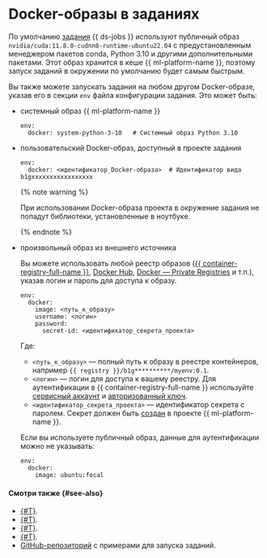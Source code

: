 # Docker-образы в заданиях

По умолчанию [задания](./index.md) {{ ds-jobs }} используют публичный образ `nvidia/cuda:11.8.0-cudnn8-runtime-ubuntu22.04` с предустановленным менеджером пакетов conda, Python 3.10 и другими дополнительными пакетами. Этот образ хранится в кеше {{ ml-platform-name }}, поэтому запуск заданий в окружении по умолчанию будет самым быстрым.

Вы также можете запускать задания на любом другом Docker-образе, указав его в секции `env` файла конфигурации задания. Это может быть:

* системный образ {{ ml-platform-name }}
  
  ```text
  env:
    docker: system-python-3-10   # Системный образ Python 3.10
  ```

* пользовательский Docker-образ, доступный в проекте задания
 
  ```text
  env:
    docker: <идентификатор_Docker-образа>  # Идентификатор вида b1gxxxxxxxxxxxxxxxxx
  ```

  {% note warning %}

  При использовании Docker-образа проекта в окружение задания не попадут библиотеки, установленные в ноутбуке.

  {% endnote %}

* произвольный образ из внешнего источника

  Вы можете использовать любой реестр образов ([{{ container-registry-full-name }}](https://yandex.cloud/ru/services/container-registry), [Docker Hub](https://hub.docker.com/), [Docker — Private Registries](https://www.geeksforgeeks.org/docker-private-registries/) и т.п.), указав логин и пароль для доступа к образу.
  
  ```text
  env:
    docker:
      image: <путь_к_образу>
      username: <логин>
      password:
        secret-id: <идентификатор_секрета_проекта>
  ```

  Где:

  * `<путь_к_образу>` — полный путь к образу в реестре контейнеров, например `{{ registry }}/b1g**********/myenv:0.1`.
  * `<логин>` — логин для доступа к вашему реестру. Для аутентификации в {{ container-registry-full-name }} используйте [сервисный аккаунт](../../../iam/concepts/users/service-accounts.md) и [авторизованный ключ](../../../container-registry/operations/authentication.md#sa-json).
  * `<идентификатор_секрета_проекта>` — идентификатор секрета с паролем. Секрет должен быть [создан](../../operations/data/secrets.md#create) в проекте {{ ml-platform-name }}. 

  Если вы используете публичный образ, данные для аутентификации можно не указывать:

  ```text
  env:
    docker:
      image: ubuntu:focal
  ```

#### Смотри также {#see-also}

* [{#T}](index.md).
* [{#T}](cli.md).
* [{#T}](environment.md).
* [{#T}](../../operations/projects/work-with-jobs.md).
* [GitHub-репозиторий](https://github.com/yandex-cloud-examples/yc-datasphere-jobs-examples) с примерами для запуска заданий.